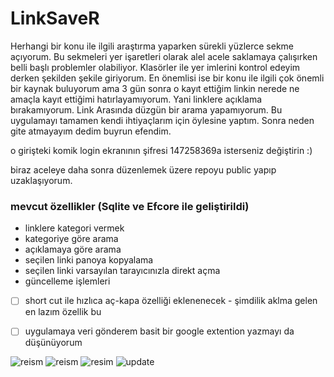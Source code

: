 # LinkSaveR

Herhangi bir konu ile ilgili araştırma yaparken sürekli yüzlerce sekme açıyorum. Bu sekmeleri yer işaretleri olarak alel acele saklamaya çalışırken belli başlı problemler olabiliyor. Klasörler ile yer imlerini kontrol edeyim derken şekilden şekile giriyorum. En önemlisi ise bir konu ile ilgili çok önemli bir kaynak buluyorum ama 3 gün sonra o kayıt ettiğim linkin nerede ne amaçla kayıt ettiğimi hatırlayamıyorum. Yani linklere açıklama bırakamıyorum. Link Arasında düzgün bir arama yapamıyorum. Bu uygulamayı tamamen kendi ihtiyaçlarım için öylesine yaptım. Sonra neden gite atmayayım dedim buyrun efendim.

o girişteki komik login ekranının şifresi 147258369a isterseniz değiştirin :) 

biraz aceleye daha sonra düzenlemek üzere repoyu public yapıp uzaklaşıyorum.

### mevcut özellikler (Sqlite ve Efcore ile geliştirildi)
* linklere kategori vermek
* kategoriye göre arama
* açıklamaya göre arama
* seçilen linki panoya kopyalama
* seçilen linki varsayılan tarayıcınızla direkt açma
* güncelleme işlemleri

- [ ] short cut ile hızlıca aç-kapa özelliği eklenenecek - şimdilik aklma gelen en lazım özellik bu 
- [ ] uygulamaya veri gönderem basit bir google extention yazmayı da düşünüyorum


![reism](https://github.com/hasanbaysal/LinkSaveR/blob/master/LinkSaveR/img/main.png)
![reism](https://github.com/hasanbaysal/LinkSaveR/blob/master/LinkSaveR/img/gif2.gif)
![resim](https://github.com/hasanbaysal/LinkSaveR/blob/master/LinkSaveR/img/browser.png)
![update](https://github.com/hasanbaysal/LinkSaveR/blob/master/LinkSaveR/img/update.png)
